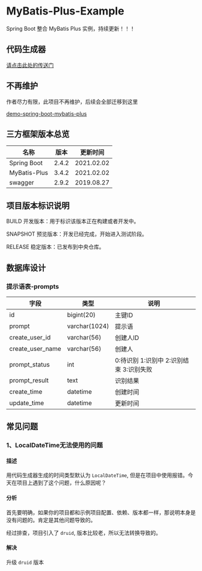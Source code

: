 # MyBatis-Plus-Example

Spring Boot 整合 MyBatis Plus 实例，持续更新！！！

## 代码生成器

[请点击此处的传送门](https://github.com/fengwenyi/mybatis-plus-code-generator)

## 不再维护

作者尽力有限，此项目不再维护，后续会全部迁移到这里

[demo-spring-boot-mybatis-plus](https://github.com/fengwenyi/spring-boot-demo/tree/main/demo-spring-boot-mybatis-plus)

## 三方框架版本总览

| 名称 | 版本 | 更新时间 |
| --- | --- | --- |
| Spring Boot | 2.4.2 |  2021.02.02 |
| MyBatis-Plus | 3.4.2 |  2021.02.02 |
| swagger | 2.9.2 |  2019.08.27 |

## 项目版本标识说明

BUILD
开发版本：用于标识该版本正在构建或者开发中。

SNAPSHOT
预览版本：开发已经完成，开始进入测试阶段。

RELEASE
稳定版本：已发布到中央仓库。

## 数据库设计

### 提示语表-prompts
| 字段 | 类型 | 说明                    |
| --- | --- |-----------------------|
| id | bigint(20) | 主键ID                  |
| prompt | varchar(1024) | 提示语                   |
| create_user_id | varchar(56)  | 创建人ID                  |
| create_user_name | varchar(56)  | 创建人                  |
| prompt_status | int | 0:待识别 1:识别中 2:识别结束 3:识别失败                    |
| prompt_result | text | 识别结果    |
| create_time | datetime | 创建时间                  |
| update_time | datetime | 更新时间                  |

## 常见问题

### 1、LocalDateTime无法使用的问题

#### 描述

用代码生成器生成的时间类型默认为 `LocalDateTime`, 但是在项目中使用报错。今天在项目上遇到了这个问题，什么原因呢？

#### 分析

首先要明确，如果你的项目都和示例项目配置、依赖、版本都一样，那说明本身是没有问题的。肯定是其他问题导致的。

经过排查，项目引入了 `druid`, 版本比较老，所以无法转换导致的。

#### 解决

升级 `druid` 版本
